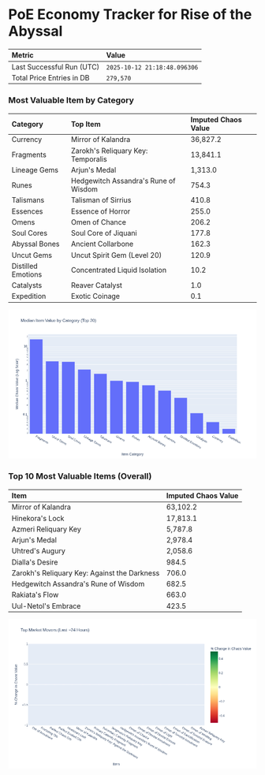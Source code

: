 # PoE Economy Tracker for Rise of the Abyssal

<!-- START_MAINTENANCE -->
| Metric | Value |
|:---|:---|
| Last Successful Run (UTC) | `2025-10-12 21:18:48.096306` |
| Total Price Entries in DB | `279,570` |

<!-- END_MAINTENANCE -->

<!-- START_DATAFRAME_DEBUG -->
<!-- END_DATAFRAME_DEBUG -->

<!-- START_CATEGORY_ANALYSIS -->
### Most Valuable Item by Category
| Category | Top Item | Imputed Chaos Value |
| :--- | :--- | :--- |
| Currency | Mirror of Kalandra | 36,827.2 |
| Fragments | Zarokh's Reliquary Key: Temporalis | 13,841.1 |
| Lineage Gems | Arjun's Medal | 1,313.0 |
| Runes | Hedgewitch Assandra's Rune of Wisdom | 754.3 |
| Talismans | Talisman of Sirrius | 410.8 |
| Essences | Essence of Horror | 255.0 |
| Omens | Omen of Chance | 206.2 |
| Soul Cores | Soul Core of Jiquani | 177.8 |
| Abyssal Bones | Ancient Collarbone | 162.3 |
| Uncut Gems | Uncut Spirit Gem (Level 20) | 120.9 |
| Distilled Emotions | Concentrated Liquid Isolation | 10.2 |
| Catalysts | Reaver Catalyst | 1.0 |
| Expedition | Exotic Coinage | 0.1 |


![Category Analysis Chart](charts/category_analysis.png)
<!-- END_ANALYSIS -->

<!-- START_ANALYSIS -->
### Top 10 Most Valuable Items (Overall)
| Item | Imputed Chaos Value |
| :--- | :--- |
| Mirror of Kalandra | 63,102.2 |
| Hinekora's Lock | 17,813.1 |
| Azmeri Reliquary Key | 5,787.8 |
| Arjun's Medal | 2,978.4 |
| Uhtred's Augury | 2,058.6 |
| Dialla's Desire | 984.5 |
| Zarokh's Reliquary Key: Against the Darkness | 706.0 |
| Hedgewitch Assandra's Rune of Wisdom | 682.5 |
| Rakiata's Flow | 663.0 |
| Uul-Netol's Embrace | 423.5 |


![Market Movers Chart](charts/market_movers.png)
<!-- END_ANALYSIS -->
